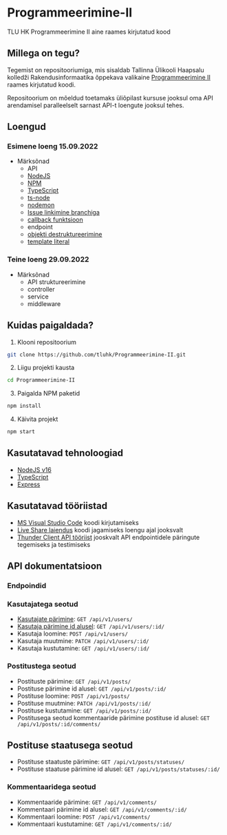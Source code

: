 # Programmeerimine-II
TLU HK Programmeerimine II aine raames kirjutatud kood

## Millega on tegu?
Tegemist on repositooriumiga, mis sisaldab Tallinna Ülikooli Haapsalu kolledži Rakendusinformaatika õppekava valikaine [Programmeerimine II](https://ois2.tlu.ee/tluois/aine/HKI5003.HK) raames kirjutatud koodi.

Repositoorium on mõeldud toetamaks üliõpilast kursuse jooksul oma API arendamisel paralleelselt sarnast API-t loengute jooksul tehes.

## Loengud
### Esimene loeng 15.09.2022
- Märksõnad
  - API
  - [NodeJS](https://nodejs.org/en/)
  - [NPM](https://www.npmjs.com/)
  - [TypeScript](https://www.typescriptlang.org/)
  - [ts-node](https://www.npmjs.com/package/ts-node)
  - [nodemon](https://nodemon.io/)
  - [Issue linkimine branchiga](https://docs.github.com/en/issues/tracking-your-work-with-issues/creating-a-branch-for-an-issue)
  - [callback funktsioon](https://developer.mozilla.org/en-US/docs/Glossary/Callback_function)
  - endpoint
  - [objekti destruktureerimine](https://developer.mozilla.org/en-US/docs/Web/JavaScript/Reference/Operators/Destructuring_assignment)
  - [template literal](https://developer.mozilla.org/en-US/docs/Web/JavaScript/Reference/Template_literals)

### Teine loeng 29.09.2022
 - Märksõnad
   - API struktureerimine
   - controller
   - service
   - middleware

## Kuidas paigaldada?
1. Klooni repositoorium
```bash
git clone https://github.com/tluhk/Programmeerimine-II.git
```
2. Liigu projekti kausta
```bash
cd Programmeerimine-II
```
3. Paigalda NPM paketid
```bash
npm install
```
4. Käivita projekt
```bash
npm start
```

## Kasutatavad tehnoloogiad
- [NodeJS v16](https://nodejs.org/en/download/)
- [TypeScript](https://www.typescriptlang.org/)
- [Express](https://www.npmjs.com/package/express)

## Kasutatavad tööriistad
- [MS Visual Studio Code](https://code.visualstudio.com/download) koodi kirjutamiseks
 - [Live Share laiendus](https://code.visualstudio.com/learn/collaboration/live-share) koodi jagamiseks loengu ajal jooksvalt
 - [Thunder Client API tööriist](https://www.thunderclient.com/) jooskvalt API endpointidele päringute tegemiseks ja testimiseks

## API dokumentatsioon
### Endpoindid

### Kasutajatega seotud
- [Kasutajate pärimine](./apidocs/users/get.md#list-of-users): `GET /api/v1/users/`
- [Kasutaja pärimine id alusel](./apidocs/users/get.md#user-by-id): `GET /api/v1/users/:id/`
- Kasutaja loomine: `POST /api/v1/users/`
- Kasutaja muutmine: `PATCH /api/v1/users/:id/`
- Kasutaja kustutamine: `GET /api/v1/users/:id/`

### Postitustega seotud
- Postituste pärimine: `GET /api/v1/posts/`
- Postituse pärimine id alusel: `GET /api/v1/posts/:id/`
- Postituse loomine: `POST /api/v1/posts/`
- Postituse muutmine: `PATCH /api/v1/posts/:id/`
- Postituse kustutamine: `GET /api/v1/posts/:id/`
- Postitusega seotud kommentaaride pärimine postituse id alusel: `GET /api/v1/posts/:id/comments/`

## Postituse staatusega seotud
- Postituse staatuste pärimine: `GET /api/v1/posts/statuses/`
- Postituse staatuse pärimine id alusel: `GET /api/v1/posts/statuses/:id/`

### Kommentaaridega seotud
- Kommentaaride pärimine: `GET /api/v1/comments/`
- Kommentaari pärimine id alusel: `GET /api/v1/comments/:id/`
- Kommentaari loomine: `POST /api/v1/comments/`
- Kommentaari kustutamine: `GET /api/v1/comments/:id/`
